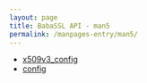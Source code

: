 ```yaml
---
layout: page
title: BabaSSL API - man5
permalink: /manpages-entry/man5/
---
```


* [x509v3_config](/manpages/man5/x509v3_config.html)
* [config](/manpages/man5/config.html)
